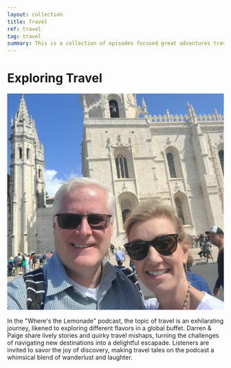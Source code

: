 ```yaml
---
layout: collection
title: Travel
ref: travel
tag: travel
summary: This is a collection of episodes focused great adventures travelling near and far.
---
```


# Exploring Travel

![travel](./travel.jpg)

In the "Where's the Lemonade" podcast, the topic of travel is an exhilarating journey, likened to exploring different
flavors in a global buffet. Darren & Paige share lively stories and quirky travel mishaps, turning the challenges of
navigating new destinations into a delightful escapade. Listeners are invited to savor the joy of discovery, making
travel tales on the podcast a whimsical blend of wanderlust and laughter.
